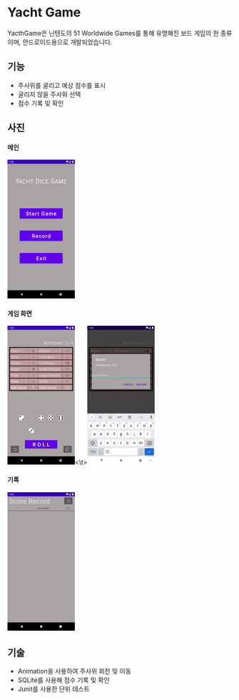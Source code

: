 # Yacht Game

YacthGame은 닌텐도의 51 Worldwide Games를 통해 유명해진 보드 게임의 한 종류이며, 안드로이드용으로 개발되었습니다.

## 기능

- 주사위를 굴리고 예상 점수를 표시
- 굴리지 않을 주사위 선택
- 점수 기록 및 확인

## 사진

#### 메인

<img width="30%" src="https://github.com/choius323/YachtGame/blob/master/readme/Screenshot_1650980282.png">


#### 게임 화면

<img width="30%" src="https://github.com/choius323/YachtGame/blob/master/readme/Screenshot_1650980333.png"><\t><img width="30%" src="https://github.com/choius323/YachtGame/blob/master/readme/Screenshot_1650980427.png">


#### 기록

<img width="30%" src="https://github.com/choius323/YachtGame/blob/master/readme/Screenshot_1650980445.png">

## 기술
- Animation을 사용하여 주사위 회전 및 이동
- SQLite를 사용해 점수 기록 및 확인
- Junit를 사용한 단위 테스트
